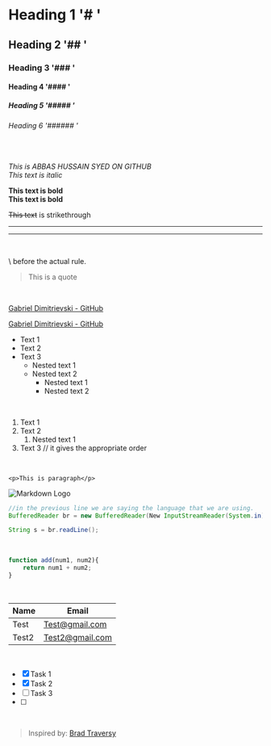 # Heading 1  '# '
## Heading 2 '## '
### Heading 3 '### '
#### Heading 4 '#### '
##### Heading 5 '##### '
###### Heading 6 '###### '
<br>

<!-- Italics -->
*This is ABBAS HUSSAIN SYED ON GITHUB* <br> 
_This text is italic_
<br>

<!-- Strong -->
**This text is bold** <br> 
__This text is bold__
<br> 

<!-- Strikethrough -->
~~This text~~ is strikethrough
<br> 

<!-- Horizontal Role -->
---
___
<br> 

<!-- Escape char -->
\ before the actual rule.
<br> 


<!-- Blackquote -->
> This is a quote
<br>

<!-- Links -->
[Gabriel Dimitrievski - GitHub](https://github.com/gabrieldim)
<br>

<!-- Links cover text-->
[Gabriel Dimitrievski - GitHub](https://github.com/gabrieldim "Follow me :)")
<br>

<!-- Unordered List -->
* Text 1
* Text 2
* Text 3
    * Nested text 1
    * Nested text 2
        * Nested text 1
        * Nested text 2
<br>         

<!-- Ordered List -->
1. Text 1
2. Text 2
    1. Nested text 1
5. Text 3 // it gives the appropriate order
<br>  


<!-- InLine Code Block -->
`<p>This is paragraph</p>`
<br>  

<!-- Images -->
![Markdown Logo](https://markdown-here.com/img/icon256.png "Markdown Logo")
<br>  


<!-- Code Blocks -->
```java 
//in the previous line we are saying the language that we are using.
BufferedReader br = new BufferedReader(New InputStreamReader(System.in));

String s = br.readLine();

```
<br> 

```javascript
function add(num1, num2){
    return num1 + num2;
}

```
<br> 

<!-- Tables -->

| Name   | Email           |
| -----  | --------------- |
| Test   | Test@gmail.com  |
| Test2  | Test2@gmail.com |
<br> 

<!-- Task Lists -->

* [x] Task 1
* [x] Task 2
* [ ] Task 3
* [ ] </br>
</br>

> Inspired by: [Brad Traversy](https://github.com/bradtraversy)

